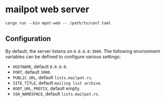 # mailpot web server

```shell
cargo run --bin mpot-web -- /path/to/conf.toml
```

## Configuration

By default, the server listens on `0.0.0.0:3000`.
The following environment variables can be defined to configure various settings:

- `HOSTNAME`, default `0.0.0.0`.
- `PORT`, default `3000`.
- `PUBLIC_URL`, default `lists.mailpot.rs`.
- `SITE_TITLE`, default `mailing list archive`.
- `ROOT_URL_PREFIX`, default empty.
- `SSH_NAMESPACE`, default `lists.mailpot.rs`.
